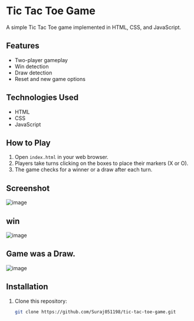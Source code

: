 # Tic Tac Toe Game

A simple Tic Tac Toe game implemented in HTML, CSS, and JavaScript.

## Features
- Two-player gameplay
- Win detection
- Draw detection
- Reset and new game options

## Technologies Used
- HTML
- CSS
- JavaScript

## How to Play
1. Open `index.html` in your web browser.
2. Players take turns clicking on the boxes to place their markers (X or O).
3. The game checks for a winner or a draw after each turn.

## Screenshot
![image](https://github.com/user-attachments/assets/804a79dc-6938-48ae-a33f-dab163380856)

## win
![image](https://github.com/user-attachments/assets/7790481e-b373-4976-b0c9-fc09e948664a)

## Game was a Draw.
![image](https://github.com/user-attachments/assets/606cb212-3992-4fb2-b38b-d329b538ba5f)


## Installation
1. Clone this repository:
   ```bash
   git clone https://github.com/Suraj051198/tic-tac-toe-game.git
